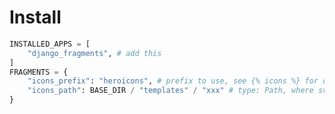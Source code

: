 # Install


```py title="pip install django-fragments, add to settings.py"
INSTALLED_APPS = [
    "django_fragments", # add this
]
FRAGMENTS = {
    "icons_prefix": "heroicons", # prefix to use, see {% icons %} for details
    "icons_path": BASE_DIR / "templates" / "xxx" # type: Path, where svg stored
}
```

